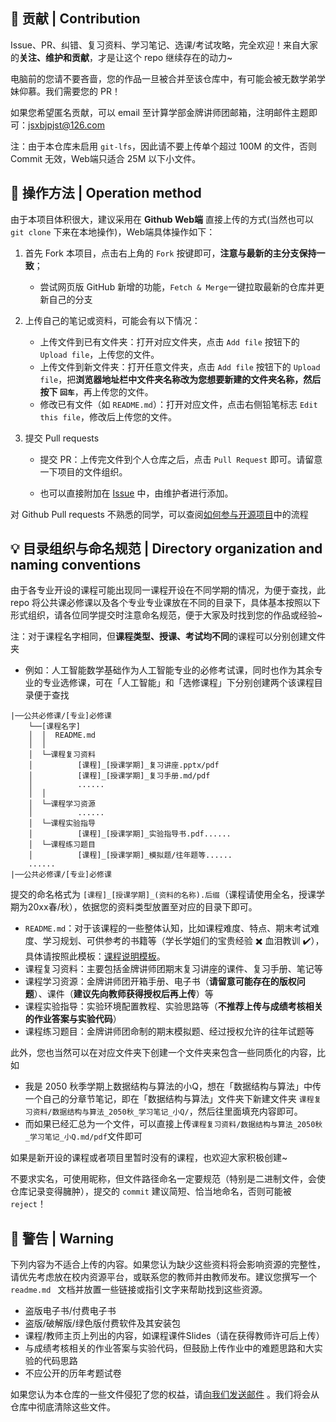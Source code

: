 ## :raised_hands: 贡献 | Contribution

Issue、PR、纠错、复习资料、学习笔记、选课/考试攻略，完全欢迎！来自大家的**关注、维护和贡献**，才是让这个 repo 继续存在的动力~

电脑前的您请不要吝啬，您的作品一旦被合并至该仓库中，有可能会被无数学弟学妹仰慕。我们需要您的 PR！

如果您希望匿名贡献，可以 email 至计算学部金牌讲师团邮箱，注明邮件主题即可：jsxbjpjst@126.com

注：由于本仓库未启用 `git-lfs`，因此请不要上传单个超过 100M 的文件，否则 Commit 无效，Web端只适合 25M 以下小文件。

## :wrench: 操作方法 | Operation method

由于本项目体积很大，建议采用在 **Github Web端** 直接上传的方式(当然也可以 `git clone` 下来在本地操作)，Web端具体操作如下：

1. 首先 Fork 本项目，点击右上角的 `Fork` 按键即可，**注意与最新的主分支保持一致**；
   * 尝试网页版 GitHub 新增的功能，`Fetch & Merge`一键拉取最新的仓库并更新自己的分支

3. 上传自己的笔记或资料，可能会有以下情况：
   * 上传文件到已有文件夹：打开对应文件夹，点击 `Add file` 按钮下的 `Upload file`，上传您的文件。
   * 上传文件到新文件夹：打开任意文件夹，点击 `Add file` 按钮下的 `Upload file`，把**浏览器地址栏中文件夹名称改为您想要新建的文件夹名称，然后按下 `回车`**，再上传您的文件。
   * 修改已有文件（如 `README.md`）：打开对应文件，点击右侧铅笔标志 `Edit this file`，修改后上传您的文件。

4. 提交 Pull requests
   * 提交 PR：上传完文件到个人仓库之后，点击 `Pull Request` 即可。请留意一下项目的文件组织。

   * 也可以直接附加在 [Issue](https://github.com/HIT-FC-OpenCS/CS_Courses/issues/new) 中，由维护者进行添加。

对 Github Pull requests 不熟悉的同学，可以查阅[如何参与开源项目](https://github.com/firstcontributions/first-contributions/blob/main/translations/README.zh-cn.md)中的流程

## :bulb: 目录组织与命名规范 | Directory organization and naming conventions

由于各专业开设的课程可能出现同一课程开设在不同学期的情况，为便于查找，此 repo 将公共课必修课以及各个专业专业课放在不同的目录下，具体基本按照以下形式组织，请各位同学提交时注意命名规范，便于大家及时找到您的作品或经验~

注：对于课程名字相同，但**课程类型、授课、考试均不同**的课程可以分别创建文件夹
- 例如：人工智能数学基础作为人工智能专业的必修考试课，同时也作为其余专业的专业选修课，可在「人工智能」和「选修课程」下分别创建两个该课程目录便于查找
```
|──公共必修课/[专业]必修课
    └──[课程名字]
    │  │  README.md
    │  │
    │  └─课程复习资料
    │          [课程]_[授课学期]_复习讲座.pptx/pdf
    │          [课程]_[授课学期]_复习手册.md/pdf
    │          ......
    │  │
    │  └─课程学习资源
    │          ......
    │  └─课程实验指导
    │          [课程]_[授课学期]_实验指导书.pdf......
    │  └─课程练习题目
    │          [课程]_[授课学期]_模拟题/往年题等......
    ......
|──公共必修课/[专业]必修课
```

提交的命名格式为 `[课程]_[授课学期]_(资料的名称).后缀`（课程请使用全名，授课学期为20xx春/秋），依据您的资料类型放置至对应的目录下即可。

- `README.md`：对于该课程的一些整体认知，比如课程难度、特点、期末考试难度、学习规划、可供参考的书籍等（学长学姐们的宝贵经验 :heavy_multiplication_x: 血泪教训 :heavy_check_mark:），具体请按照此模板：[课程说明模板](课程说明模板.md)。
- 课程复习资料：主要包括金牌讲师团期末复习讲座的课件、复习手册、笔记等
- 课程学习资源：金牌讲师团开箱手册、电子书（**请留意可能存在的版权问题**）、课件（**建议先向教师获得授权后再上传**）等
- 课程实验指导：实验环境配置教程、实验思路等（**不推荐上传与成绩考核相关的作业答案与实验代码**）
- 课程练习题目：金牌讲师团命制的期末模拟题、经过授权允许的往年试题等

此外，您也当然可以在对应文件夹下创建一个文件夹来包含一些同质化的内容，比如

- 我是 2050 秋季学期上数据结构与算法的小Q，想在「数据结构与算法」中传一个自己的分章节笔记，即在「数据结构与算法」文件夹下新建文件夹 `课程复习资料/数据结构与算法_2050秋_学习笔记_小Q/`，然后往里面填充内容即可。
- 而如果已经汇总为一个文件，可以直接上传`课程复习资料/数据结构与算法_2050秋_学习笔记_小Q.md/pdf`文件即可

如果是新开设的课程或者项目里暂时没有的课程，也欢迎大家积极创建~

不要求实名，可使用昵称，但文件路径命名一定要规范（特别是二进制文件，会使仓库记录变得臃肿），提交的 `commit` 建议简短、恰当地命名，否则可能被 `reject`！

## :rotating_light: 警告 | Warning

下列内容为不适合上传的内容。如果您认为缺少这些资料将会影响资源的完整性，请优先考虑放在校内资源平台，或联系您的教师并由教师发布。建议您撰写一个 `readme.md ` 文档并放置一些链接或指引文字来帮助找到这些资源。

- 盗版电子书/付费电子书
- 盗版/破解版/绿色版付费软件及其安装包
- 课程/教师主页上列出的内容，如课程课件Slides（请在获得教师许可后上传）
- 与成绩考核相关的作业答案与实验代码，但鼓励上传作业中的难题思路和大实验的代码思路
- 不应公开的历年考题试卷

如果您认为本仓库的一些文件侵犯了您的权益，请[向我们发送邮件](jsxbjpjst@126.com) 。我们将会从仓库中彻底清除这些文件。
